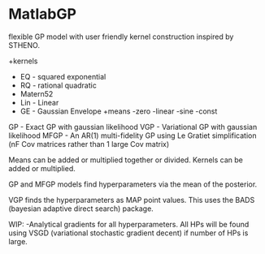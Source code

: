 # MatlabGP
 flexible GP model with user friendly kernel construction inspired by STHENO.

 +kernels
  - EQ - squared exponential
  - RQ - rational quadratic
  - Matern52
  - Lin - Linear
  - GE - Gaussian Envelope
 +means
  -zero
  -linear
  -sine
  -const

GP - Exact GP with gaussian likelihood
VGP - Variational GP with gaussian likelihood
MFGP - An AR(1) multi-fidelity GP using Le Gratiet simplification (nF Cov matrices rather than 1 large Cov matrix)

Means can be added or multiplied together or divided. Kernels can be added or multiplied.

GP and MFGP models find hyperparameters via the mean of the posterior.

VGP finds the hyperparameters as MAP point values. This uses the BADS (bayesian adaptive direct search) package.

WIP:
 -Analytical gradients for all hyperparameters. All HPs will be found using VSGD (variational stochastic gradient decent) if number of HPs is large.
